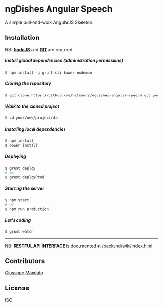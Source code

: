 # ngDishes Angular Speech
A simple pull-and-work AngularJS Skeleton.


## Installation
NB: [**NodeJS**](https://nodejs.org/en/) and [**GIT**](https://git-scm.com/) are required.

##### Install global dependencies (*administration permissions*)
```bash
$ npm install -g grunt-cli bower nodemon
```

##### Cloning the repository
```bash
$ git clone https://github.com/hitmands/ngdishes-angular-speech.git your/new/project/dir
```

##### Walk to the cloned project
```bash
$ cd your/new/project/dir
```

##### Installing local dependencies
```bash
$ npm install
$ bower install
```

##### Deploying
```bash
$ grunt deploy
# or
$ grunt deployProd
```

##### Starting the server
```bash
$ npm start
# or
$ npm run production
```

##### Let's coding
```bash
$ grunt watch
```

---
NB: **RESTFUL API INTERFACE** is documented at <packagePath>/backend/wiki/index.html

## Contributors
[Giuseppe Mandato](http://github.com/hitmands)

## License
ISC
